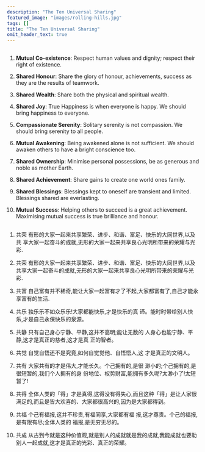 ```yaml
---
description: "The Ten Universal Sharing"
featured_image: "images/rolling-hills.jpg"
tags: []
title: "The Ten Universal Sharing"
omit_header_text: true
---
```


##

1. **Mutual Co-existence**: Respect human values and dignity; respect their right of existence.

2. **Shared Honour**: Share the glory of honour, achievements, success as they are the results of teamwork.
3. **Shared Wealth**: Share both the physical and spiritual wealth.
4. **Shared Joy**: True Happiness is when everyone is happy. We should bring happiness to everyone.
5. **Compassionate Serenity**: Solitary serenity is not compassion. We should bring serenity to all people.
6. **Mutual Awakening**: Being awakened alone is not sufficient. We should awaken others to have a bright conscience too.
7. **Shared Ownership**: Minimise personal possessions, be as generous and noble as mother Earth.
8. **Shared Achievement**: Share gains to create one world ones family.
9. **Shared Blessings**: Blessings kept to oneself are transient and limited. Blessings shared are everlasting.
10. **Mutual Success**: Helping others to succeed is a great achievement. Maximising mutual success is true brilliance and honour.

##

1. 共荣 有形的大家一起来共享繁荣、进步、和谐、富足、快乐的大同世界,以及共 享大家一起奋斗的成就,无形的大家一起来共享良心光明所带来的荣耀与光彩.

2. 共荣 有形的大家一起来共享繁荣、进步、和谐、富足、快乐的大同世界,以及共享大家一起奋斗的成就,无形的大家一起来共享良心光明所带来的荣耀与光彩.
3. 共富 自己富有并不稀奇,能让大家一起富有才了不起,大家都富有了,自己才能永享富有的生活.
4. 共乐 独乐乐不如众乐乐!大家都能快乐,才是快乐的真 谛。能时时带给别人快乐,才是自己永保快乐的泉源。
5. 共静 只有自己身心宁静、平静,这并不高明;能让无数的 人身心也能宁静、平静,这才是真正的慈者,这才是真 正的智者。
6. 共觉 自觉自悟还不是究竟,如何自觉觉他、自悟悟人,这 才是真正的文明人。
7. 共有 大家共有的才是伟大,才能长久。个己拥有的,是很 渺小的;个己拥有的,是很短暂的,我们个人拥有的身 份地位、权势财富,能拥有多久呢?太渺小了!太短暂了!
8. 共得 全体人类的「得」才是真得,这得没有得失心,而且这种「得」是让人家很满足的,而且是皆大欢喜的、大家都很高兴的,因为是大家都得到。
9. 共福 个己有福报,这并不珍贵,有福同享,大家都有福 报,这才尊贵。个己的福报,是有限有尽;全体人类的 福报,是无穷无尽的。
10. 共成 从古到今就是这种价值观,就是别人的成就就是我的成就,我能成就也要助别人一起成就,这才是真正的光彩、真正的荣耀。
